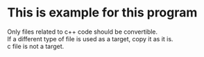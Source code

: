 # This is example for this program

Only files related to c++ code should be convertible.  
If a different type of file is used as a target, copy it as it is.  
c file is not a target.  